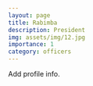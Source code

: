 ```yaml
---
layout: page
title: Rabimba
description: President
img: assets/img/12.jpg
importance: 1
category: officers
---
```


Add profile info.